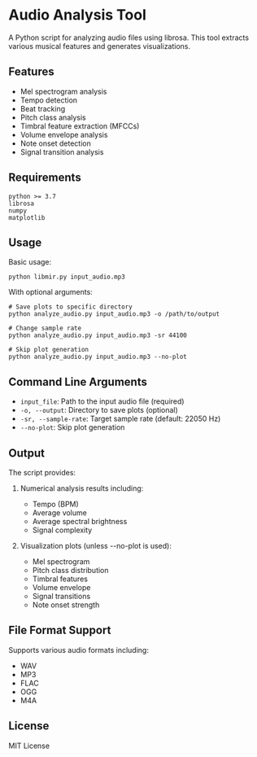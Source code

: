 # Audio Analysis Tool

A Python script for analyzing audio files using librosa. This tool extracts various musical features and generates visualizations.

## Features

- Mel spectrogram analysis
- Tempo detection
- Beat tracking
- Pitch class analysis
- Timbral feature extraction (MFCCs)
- Volume envelope analysis
- Note onset detection
- Signal transition analysis

## Requirements

```
python >= 3.7
librosa
numpy
matplotlib
```


## Usage

Basic usage:
```
python libmir.py input_audio.mp3
```

With optional arguments:
```
# Save plots to specific directory
python analyze_audio.py input_audio.mp3 -o /path/to/output

# Change sample rate
python analyze_audio.py input_audio.mp3 -sr 44100

# Skip plot generation
python analyze_audio.py input_audio.mp3 --no-plot
```

## Command Line Arguments

- `input_file`: Path to the input audio file (required)
- `-o, --output`: Directory to save plots (optional)
- `-sr, --sample-rate`: Target sample rate (default: 22050 Hz)
- `--no-plot`: Skip plot generation

## Output

The script provides:
1. Numerical analysis results including:
   - Tempo (BPM)
   - Average volume
   - Average spectral brightness
   - Signal complexity

2. Visualization plots (unless --no-plot is used):
   - Mel spectrogram
   - Pitch class distribution
   - Timbral features
   - Volume envelope
   - Signal transitions
   - Note onset strength

## File Format Support

Supports various audio formats including:
- WAV
- MP3
- FLAC
- OGG
- M4A

## License

MIT License
